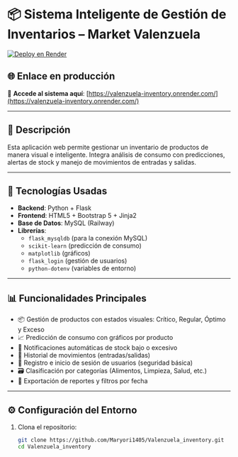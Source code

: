 # 📦 Sistema Inteligente de Gestión de Inventarios – Market Valenzuela

[![Deploy en Render](https://img.shields.io/badge/Render-App-blue)](https://valenzuela-inventory.onrender.com/)

## 🌐 Enlace en producción
🔗 **Accede al sistema aquí**: [https://valenzuela-inventory.onrender.com/](https://valenzuela-inventory.onrender.com/)

---

## 📄 Descripción

Esta aplicación web permite gestionar un inventario de productos de manera visual e inteligente. Integra análisis de consumo con predicciones, alertas de stock y manejo de movimientos de entradas y salidas.

---

## 🚀 Tecnologías Usadas

- **Backend**: Python + Flask
- **Frontend**: HTML5 + Bootstrap 5 + Jinja2
- **Base de Datos**: MySQL (Railway)
- **Librerías**: 
  - `flask_mysqldb` (para la conexión MySQL)
  - `scikit-learn` (predicción de consumo)
  - `matplotlib` (gráficos)
  - `flask_login` (gestión de usuarios)
  - `python-dotenv` (variables de entorno)

---

## 📊 Funcionalidades Principales

- 📦 Gestión de productos con estados visuales: Crítico, Regular, Óptimo y Exceso
- 📈 Predicción de consumo con gráficos por producto
- 🔔 Notificaciones automáticas de stock bajo o excesivo
- 📜 Historial de movimientos (entradas/salidas)
- 👤 Registro e inicio de sesión de usuarios (seguridad básica)
- 🗃️ Clasificación por categorías (Alimentos, Limpieza, Salud, etc.)
- 📁 Exportación de reportes y filtros por fecha

---

## ⚙️ Configuración del Entorno

1. Clona el repositorio:
   ```bash
   git clone https://github.com/Maryori1405/Valenzuela_inventory.git
   cd Valenzuela_inventory

```
